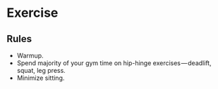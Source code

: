 # Exercise

## Rules
- Warmup.
- Spend majority of your gym time on hip-hinge exercises — deadlift, squat, leg press.
- Minimize sitting.
